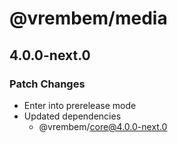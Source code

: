 # @vrembem/media

## 4.0.0-next.0

### Patch Changes

- Enter into prerelease mode
- Updated dependencies
  - @vrembem/core@4.0.0-next.0
